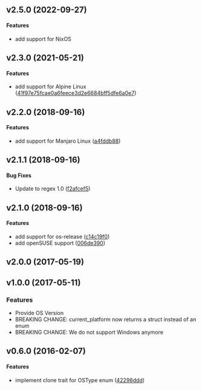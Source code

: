 <a name="v2.5.0"></a>
## v2.5.0 (2022-09-27)


#### Features

*   add support for NixOS

<a name="v2.3.0"></a>
## v2.3.0 (2021-05-21)


#### Features

*   add support for Alpine Linux ([41f97e75fcae0a6feece3d2e6684bff5dfe6a0e7](41f97e75fcae0a6feece3d2e6684bff5dfe6a0e7))

<a name="v2.2.0"></a>
## v2.2.0 (2018-09-16)


#### Features

*   add support for Manjaro Linux ([a4fddb88](a4fddb88))



<a name="v2.1.1"></a>
## v2.1.1 (2018-09-16)


#### Bug Fixes

*   Update to regex 1.0 ([f2afcef5](f2afcef5))



<a name="v2.1.0"></a>
## v2.1.0 (2018-09-16)


#### Features

*   add support for os-release ([c14c19f0](c14c19f0))
*   add openSUSE support ([006de390](006de390))



<a name="v2.0.0"></a>
## v2.0.0 (2017-05-19)




<a name="v1.0.0"></a>
## v1.0.0 (2017-05-11)

### Features

*   Provide OS Version
*   BREAKING CHANGE: current_platform now returns a struct instead of an enum
*   BREAKING CHANGE: We do not support Windows anymore

<a name="v0.6.0"></a>
## v0.6.0 (2016-02-07)

#### Features

*   implement clone trait for OSType enum ([42298ddd](42298ddd))



